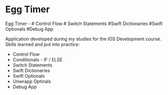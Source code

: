 # Egg Timer 
 Egg Timer - # Control Flow # Switch Statements #Swift Dictionaries #Swift Optionals #Debug App


Application developed during my studies for the IOS Development course.
Skills learned and put into practice:

- Control Flow
- Conditionals - IF / ELSE 
- Switch Statements 
- Swift Dictionaries 
- Swift Optionals 
- Unwrapp Optinals
- Debug App

